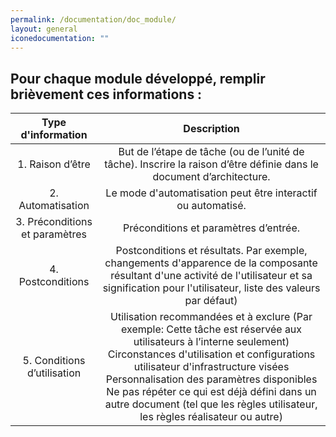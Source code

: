 ```yaml
---
permalink: /documentation/doc_module/
layout: general
iconedocumentation: ""
---
```



## Pour chaque module développé, remplir brièvement ces informations :

|   Type d'information      |                                       Description                      |
|:-------------------------------------------------------------------------------------------------------:|:---------------:| 
|       1. Raison d’être                  | But de l’étape de tâche (ou de l’unité de tâche).  Inscrire la raison d’être définie dans le document d’architecture. | 
|       2. Automatisation                 | Le mode d'automatisation peut être interactif ou automatisé.  |
|       3. Préconditions et paramètres    | Préconditions et paramètres d’entrée.  |
|       4. Postconditions                 | Postconditions et résultats. Par exemple, changements d'apparence de la composante résultant d'une activité de l'utilisateur et sa signification pour l'utilisateur, liste des valeurs par défaut)  |
|       5. Conditions d’utilisation       | Utilisation recommandées et à exclure  (Par exemple: Cette tâche est réservée aux utilisateurs à l’interne seulement) Circonstances d'utilisation et configurations utilisateur d'infrastructure visées  Personnalisation des paramètres disponibles Ne pas répéter ce qui est déjà défini dans un autre document (tel que les règles utilisateur, les règles réalisateur ou autre)  |


